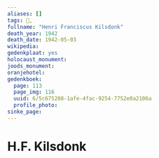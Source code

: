 ```yaml
---
aliases: []
tags: 👤, 
fullname: "Henri Franciscus Kilsdonk"
death_year: 1942
death_date: 1942-05-03
wikipedia:
gedenkplaat: yes
holocaust_monument:
joods_monument:
oranjehotel:
gedenkboek:
  page: 113
  page_img: 116
  uuid: 6/5c675208-1afe-4fac-9254-7752e0a2106a
  profile_photo: 
sinke_page:
---
```


# H.F. Kilsdonk